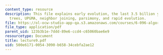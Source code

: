 ```yaml
---
content_type: resource
description: This file explains early evolution, the last 3.5 billion years, phylogenetic
  trees, UPGMA, neighbor joining, parsimony, and rapid evolution.
file: https://ol-ocw-studio-app-qa.s3.amazonaws.com/courses/6-096-algorithms-for-computational-biology-spring-2005/500e617100543090b65834cebfa2ae12_lecture9.pdf
file_type: application/pdf
parent_uid: 123b3b1e-7ddd-89e6-ccd4-c65060bae6e9
resourcetype: Document
title: lecture9.pdf
uid: 500e6171-0054-3090-b658-34cebfa2ae12
---
```

